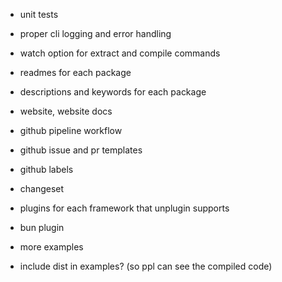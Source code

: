 - unit tests

- proper cli logging and error handling
- watch option for extract and compile commands

- readmes for each package
- descriptions and keywords for each package
- website, website docs

- github pipeline workflow
- github issue and pr templates
- github labels
- changeset

- plugins for each framework that unplugin supports
- bun plugin
- more examples

- include dist in examples? (so ppl can see the compiled code)

